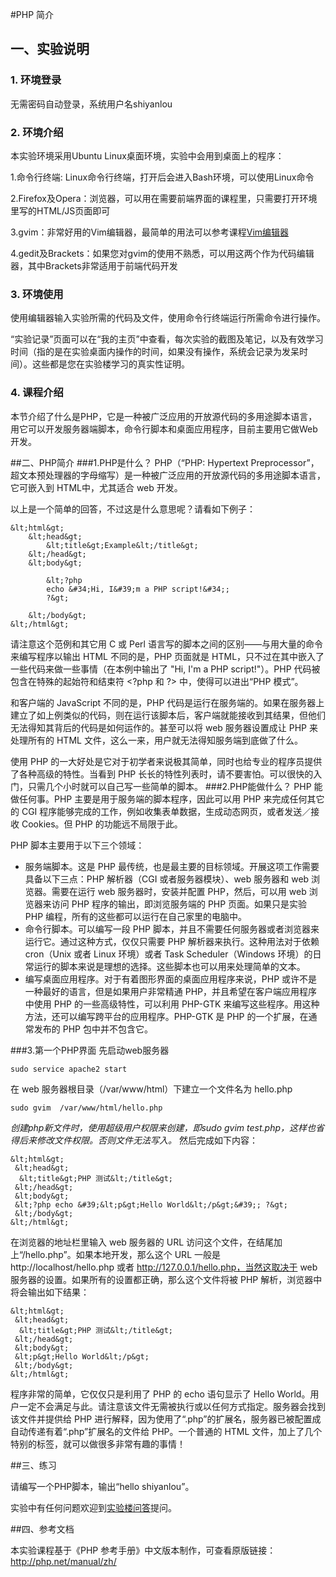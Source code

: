 
#PHP 简介

## 一、实验说明 


### 1. 环境登录 


无需密码自动登录，系统用户名shiyanlou 


### 2. 环境介绍 


本实验环境采用Ubuntu Linux桌面环境，实验中会用到桌面上的程序： 


1.命令行终端: Linux命令行终端，打开后会进入Bash环境，可以使用Linux命令 

2.Firefox及Opera：浏览器，可以用在需要前端界面的课程里，只需要打开环境里写的HTML/JS页面即可 

3.gvim：非常好用的Vim编辑器，最简单的用法可以参考课程[Vim编辑器](http://www.shiyanlou.com/courses/2) 

4.gedit及Brackets：如果您对gvim的使用不熟悉，可以用这两个作为代码编辑器，其中Brackets非常适用于前端代码开发 



### 3. 环境使用 


使用编辑器输入实验所需的代码及文件，使用命令行终端运行所需命令进行操作。 




“实验记录”页面可以在“我的主页”中查看，每次实验的截图及笔记，以及有效学习时间（指的是在实验桌面内操作的时间，如果没有操作，系统会记录为发呆时间）。这些都是您在实验楼学习的真实性证明。 

### 4. 课程介绍

本节介绍了什么是PHP，它是一种被广泛应用的开放源代码的多用途脚本语言，用它可以开发服务器端脚本，命令行脚本和桌面应用程序，目前主要用它做Web开发。


##二、PHP简介
###1.PHP是什么？
PHP（“PHP: Hypertext Preprocessor”，超文本预处理器的字母缩写）是一种被广泛应用的开放源代码的多用途脚本语言，它可嵌入到 HTML中，尤其适合 web 开发。 

以上是一个简单的回答，不过这是什么意思呢？请看如下例子： 
```
&lt;html&gt;
    &lt;head&gt;
        &lt;title&gt;Example&lt;/title&gt;
    &lt;/head&gt;
    &lt;body&gt;

        &lt;?php
        echo &#34;Hi, I&#39;m a PHP script!&#34;;
        ?&gt;

    &lt;/body&gt;
&lt;/html&gt; 
```

请注意这个范例和其它用 C 或 Perl 语言写的脚本之间的区别——与用大量的命令来编写程序以输出 HTML 不同的是，PHP 页面就是 HTML，只不过在其中嵌入了一些代码来做一些事情（在本例中输出了 &#34;Hi, I&#39;m a PHP script!&#34;）。PHP 代码被包含在特殊的起始符和结束符 &lt;?php 和 ?&gt; 中，使得可以进出“PHP 模式”。 

和客户端的 JavaScript 不同的是，PHP 代码是运行在服务端的。如果在服务器上建立了如上例类似的代码，则在运行该脚本后，客户端就能接收到其结果，但他们无法得知其背后的代码是如何运作的。甚至可以将 web 服务器设置成让 PHP 来处理所有的 HTML 文件，这么一来，用户就无法得知服务端到底做了什么。 

使用 PHP 的一大好处是它对于初学者来说极其简单，同时也给专业的程序员提供了各种高级的特性。当看到 PHP 长长的特性列表时，请不要害怕。可以很快的入门，只需几个小时就可以自己写一些简单的脚本。 
###2.PHP能做什么？
PHP 能做任何事。PHP 主要是用于服务端的脚本程序，因此可以用 PHP 来完成任何其它的 CGI 程序能够完成的工作，例如收集表单数据，生成动态网页，或者发送／接收 Cookies。但 PHP 的功能远不局限于此。 

PHP 脚本主要用于以下三个领域： 

+ 服务端脚本。这是 PHP 最传统，也是最主要的目标领域。开展这项工作需要具备以下三点：PHP 解析器（CGI 或者服务器模块）、web 服务器和 web 浏览器。需要在运行 web 服务器时，安装并配置 PHP，然后，可以用 web 浏览器来访问 PHP 程序的输出，即浏览服务端的 PHP 页面。如果只是实验 PHP 编程，所有的这些都可以运行在自己家里的电脑中。
+ 命令行脚本。可以编写一段 PHP 脚本，并且不需要任何服务器或者浏览器来运行它。通过这种方式，仅仅只需要 PHP 解析器来执行。这种用法对于依赖 cron（Unix 或者 Linux 环境）或者 Task Scheduler（Windows 环境）的日常运行的脚本来说是理想的选择。这些脚本也可以用来处理简单的文本。
+ 编写桌面应用程序。对于有着图形界面的桌面应用程序来说，PHP 或许不是一种最好的语言，但是如果用户非常精通 PHP，并且希望在客户端应用程序中使用 PHP 的一些高级特性，可以利用 PHP-GTK 来编写这些程序。用这种方法，还可以编写跨平台的应用程序。PHP-GTK 是 PHP 的一个扩展，在通常发布的 PHP 包中并不包含它。

###3.第一个PHP界面
先启动web服务器
```
sudo service apache2 start
```

在 web 服务器根目录（/var/www/html）下建立一个文件名为 hello.php
```
sudo gvim  /var/www/html/hello.php
```

*创建php新文件时，使用超级用户权限来创建，即sudo gvim test.php，这样也省得后来修改文件权限。否则文件无法写入。*
然后完成如下内容： 
```
&lt;html&gt;
 &lt;head&gt;
  &lt;title&gt;PHP 测试&lt;/title&gt;
 &lt;/head&gt;
 &lt;body&gt;
 &lt;?php echo &#39;&lt;p&gt;Hello World&lt;/p&gt;&#39;; ?&gt;
 &lt;/body&gt;
&lt;/html&gt; 
```

在浏览器的地址栏里输入 web 服务器的 URL 访问这个文件，在结尾加上“/hello.php”。如果本地开发，那么这个 URL 一般是 http://localhost/hello.php 或者 http://127.0.0.1/hello.php，当然这取决于 web 服务器的设置。如果所有的设置都正确，那么这个文件将被 PHP 解析，浏览器中将会输出如下结果： 
```
&lt;html&gt;
 &lt;head&gt;
  &lt;title&gt;PHP 测试&lt;/title&gt;
 &lt;/head&gt;
 &lt;body&gt;
 &lt;p&gt;Hello World&lt;/p&gt;
 &lt;/body&gt;
&lt;/html&gt;
```

程序非常的简单，它仅仅只是利用了 PHP 的 echo 语句显示了 Hello World。用户一定不会满足与此。请注意该文件无需被执行或以任何方式指定。服务器会找到该文件并提供给 PHP 进行解释，因为使用了“.php”的扩展名，服务器已被配置成自动传递有着“.php”扩展名的文件给 PHP。一个普通的 HTML 文件，加上了几个特别的标签，就可以做很多非常有趣的事情！ 



##三、练习

请编写一个PHP脚本，输出“hello shiyanlou”。

实验中有任何问题欢迎到[实验楼问答](http://www.shiyanlou.com/questions)提问。

##四、参考文档

本实验课程基于《PHP 参考手册》中文版本制作，可查看原版链接：http://php.net/manual/zh/  

